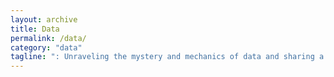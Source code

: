 ```yaml
---
layout: archive
title: Data
permalink: /data/
category: "data"
tagline: ": Unraveling the mystery and mechanics of data and sharing a story about it." 
---
```




